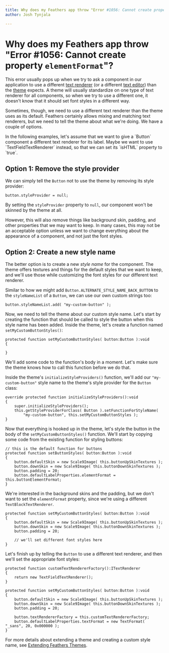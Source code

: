 ```yaml
---
title: Why does my Feathers app throw "Error #1056: Cannot create property elementFormat"?  
author: Josh Tynjala

---
```

# Why does my Feathers app throw "Error #1056: Cannot create property `elementFormat`"?

This error usually pops up when we try to ask a component in our application to use a different [text renderer](../text-renderers.html) (or a different [text editor](../text-editors.html)) than the [theme](../themes.html) expects. A theme will usually standardize on one type of text renderer for all components, so when we try to use a different one, it doesn't know that it should set font styles in a different way.

Sometimes, though, we need to use a different text renderer than the theme uses as its default. Feathers certainly allows mixing and matching text renderers, but we need to tell the theme about what we're doing. We have a couple of options.

<aside class="info">In the following examples, let's assume that we want to give a `Button` component a different text renderer for its label. Maybe we want to use `TextFieldTextRenderer` instead, so that we can set its `isHTML` property to `true`.</aside>

## Option 1: Remove the style provider

We can simply tell the `Button` not to use the theme by removing its style provider:

``` code
button.styleProvider = null;
```

By setting the `styleProvider` property to `null`, our component won't be skinned by the theme at all.

However, this will also remove things like background skin, padding, and other properties that we may want to keep. In many cases, this may not be an acceptable option unless we want to change everything about the appearance of a component, and not just the font styles.

## Option 2: Create a new style name

The better option is to create a new *style name* for the component. The theme offers textures and things for the default styles that we want to keep, and we'll use those while customizing the font styles for our different text renderer.

Similar to how we might add `Button.ALTERNATE_STYLE_NAME_BACK_BUTTON` to the `styleNameList` of a `Button`, we can use our own custom strings too:

``` code
button.styleNameList.add( "my-custom-button" );
```

Now, we need to tell the theme about our custom style name. Let's start by creating the function that should be called to style the button when this style name has been added. Inside the theme, let's create a function named `setMyCustomButtonStyles()`:

``` code
protected function setMyCustomButtonStyles( button:Button ):void
{

}
```

We'll add some code to the function's body in a moment. Let's make sure the theme knows how to call this function before we do that.

Inside the theme's `initializeStyleProviders()` function, we'll add our `"my-custom-button"` style name to the theme's style provider for the `Button` class:

``` code
override protected function initializeStyleProviders():void
{
	super.initializeStyleProviders();
	this.getStyleProviderForClass( Button ).setFunctionForStyleName(
		"my-custom-button", this.setMyCustomButtonStyles );
}
```

Now that everything is hooked up in the theme, let's style the button in the body of the `setMyCustomButtonStyles()` function. We'll start by copying some code from the existing function for styling buttons:

``` code
// this is the default function for buttons
protected function setButtonStyles( button:Button ):void
{
	button.defaultSkin = new Scale9Image( this.buttonUpSkinTextures );
	button.downSkin = new Scale9Image( this.buttonDownSkinTextures );
	button.padding = 20;
	button.defaultLabelProperties.elementFormat = this.buttonElementFormat;
}
```

We're interested in the background skins and the padding, but we don't want to set the `elementFormat` property, since we're using a different `TextBlockTextRenderer`.

``` code
protected function setMyCustomButtonStyles( button:Button ):void
{
	button.defaultSkin = new Scale9Image( this.buttonUpSkinTextures );
	button.downSkin = new Scale9Image( this.buttonDownSkinTextures );
	button.padding = 20;

	// we'll set different font styles here
}
```

Let's finish up by telling the `Button` to use a different text renderer, and then we'll set the appropriate font styles:

``` code
protected function customTextRendererFactory():ITextRenderer
{
	return new TextFieldTextRenderer();
}

protected function setMyCustomButtonStyles( button:Button ):void
{
	button.defaultSkin = new Scale9Image( this.buttonUpSkinTextures );
	button.downSkin = new Scale9Image( this.buttonDownSkinTextures );
	button.padding = 20;

	button.textRendererFactory = this.customTextRendererFactory;
	button.defaultLabelProperties.textFormat = new TextFormat( "_sans", 20, 0x000000 );
}
```

For more details about extending a theme and creating a custom style name, see [Extending Feathers Themes](../extending-themes.html).